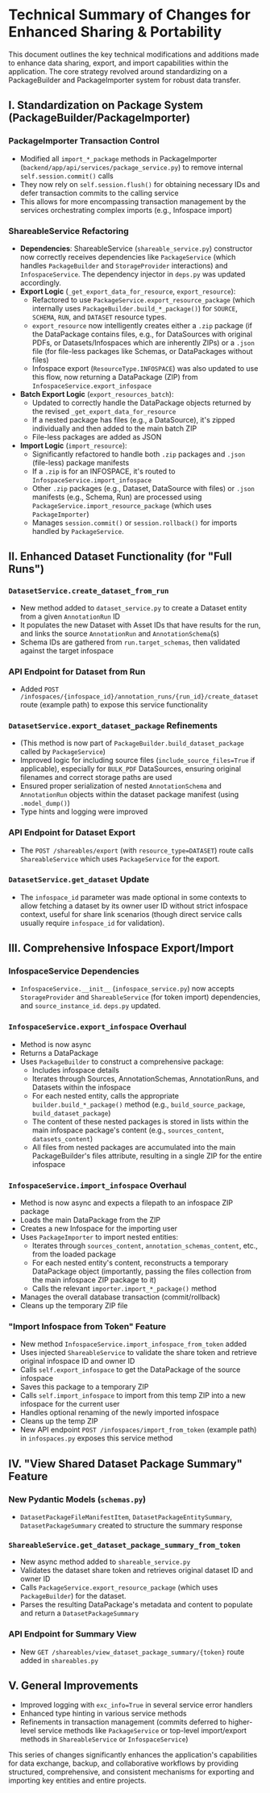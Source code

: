 # Technical Summary of Changes for Enhanced Sharing & Portability

This document outlines the key technical modifications and additions made to enhance data sharing, export, and import capabilities within the application. The core strategy revolved around standardizing on a PackageBuilder and PackageImporter system for robust data transfer.

## I. Standardization on Package System (PackageBuilder/PackageImporter)

### PackageImporter Transaction Control
- Modified all `import_*_package` methods in PackageImporter (`backend/app/api/services/package_service.py`) to remove internal `self.session.commit()` calls
- They now rely on `self.session.flush()` for obtaining necessary IDs and defer transaction commits to the calling service
- This allows for more encompassing transaction management by the services orchestrating complex imports (e.g., Infospace import)

### ShareableService Refactoring
- **Dependencies**: ShareableService (`shareable_service.py`) constructor now correctly receives dependencies like `PackageService` (which handles `PackageBuilder` and `StorageProvider` interactions) and `InfospaceService`. The dependency injector in `deps.py` was updated accordingly.
- **Export Logic** (`_get_export_data_for_resource`, `export_resource`):
  - Refactored to use `PackageService.export_resource_package` (which internally uses `PackageBuilder.build_*_package()`) for `SOURCE`, `SCHEMA`, `RUN`, and `DATASET` resource types.
  - `export_resource` now intelligently creates either a `.zip` package (if the DataPackage contains files, e.g., for DataSources with original PDFs, or Datasets/Infospaces which are inherently ZIPs) or a `.json` file (for file-less packages like Schemas, or DataPackages without files)
  - Infospace export (`ResourceType.INFOSPACE`) was also updated to use this flow, now returning a DataPackage (ZIP) from `InfospaceService.export_infospace`
- **Batch Export Logic** (`export_resources_batch`):
  - Updated to correctly handle the DataPackage objects returned by the revised `_get_export_data_for_resource`
  - If a nested package has files (e.g., a DataSource), it's zipped individually and then added to the main batch ZIP
  - File-less packages are added as JSON
- **Import Logic** (`import_resource`):
  - Significantly refactored to handle both `.zip` packages and `.json` (file-less) package manifests
  - If a `.zip` is for an INFOSPACE, it's routed to `InfospaceService.import_infospace`
  - Other `.zip` packages (e.g., Dataset, DataSource with files) or `.json` manifests (e.g., Schema, Run) are processed using `PackageService.import_resource_package` (which uses `PackageImporter`)
  - Manages `session.commit()` or `session.rollback()` for imports handled by `PackageService`.

## II. Enhanced Dataset Functionality (for "Full Runs")

### `DatasetService.create_dataset_from_run`
- New method added to `dataset_service.py` to create a Dataset entity from a given `AnnotationRun` ID
- It populates the new Dataset with Asset IDs that have results for the run, and links the source `AnnotationRun` and `AnnotationSchema`(s)
- Schema IDs are gathered from `run.target_schemas`, then validated against the target infospace

### API Endpoint for Dataset from Run
- Added `POST /infospaces/{infospace_id}/annotation_runs/{run_id}/create_dataset` route (example path) to expose this service functionality

### `DatasetService.export_dataset_package` Refinements
- (This method is now part of `PackageBuilder.build_dataset_package` called by `PackageService`)
- Improved logic for including source files (`include_source_files=True` if applicable), especially for `BULK_PDF` DataSources, ensuring original filenames and correct storage paths are used
- Ensured proper serialization of nested `AnnotationSchema` and `AnnotationRun` objects within the dataset package manifest (using `.model_dump()`)
- Type hints and logging were improved

### API Endpoint for Dataset Export
- The `POST /shareables/export` (with `resource_type=DATASET`) route calls `ShareableService` which uses `PackageService` for the export.

### `DatasetService.get_dataset` Update
- The `infospace_id` parameter was made optional in some contexts to allow fetching a dataset by its owner user ID without strict infospace context, useful for share link scenarios (though direct service calls usually require `infospace_id` for validation).

## III. Comprehensive Infospace Export/Import

### InfospaceService Dependencies
- `InfospaceService.__init__` (`infospace_service.py`) now accepts `StorageProvider` and `ShareableService` (for token import) dependencies, and `source_instance_id`. `deps.py` updated.

### `InfospaceService.export_infospace` Overhaul
- Method is now async
- Returns a DataPackage
- Uses `PackageBuilder` to construct a comprehensive package:
  - Includes infospace details
  - Iterates through Sources, AnnotationSchemas, AnnotationRuns, and Datasets within the infospace
  - For each nested entity, calls the appropriate `builder.build_*_package()` method (e.g., `build_source_package`, `build_dataset_package`)
  - The content of these nested packages is stored in lists within the main infospace package's content (e.g., `sources_content`, `datasets_content`)
  - All files from nested packages are accumulated into the main PackageBuilder's files attribute, resulting in a single ZIP for the entire infospace

### `InfospaceService.import_infospace` Overhaul
- Method is now async and expects a filepath to an infospace ZIP package
- Loads the main DataPackage from the ZIP
- Creates a new Infospace for the importing user
- Uses `PackageImporter` to import nested entities:
  - Iterates through `sources_content`, `annotation_schemas_content`, etc., from the loaded package
  - For each nested entity's content, reconstructs a temporary DataPackage object (importantly, passing the files collection from the main infospace ZIP package to it)
  - Calls the relevant `importer.import_*_package()` method
- Manages the overall database transaction (commit/rollback)
- Cleans up the temporary ZIP file

### "Import Infospace from Token" Feature
- New method `InfospaceService.import_infospace_from_token` added
- Uses injected `ShareableService` to validate the share token and retrieve original infospace ID and owner ID
- Calls `self.export_infospace` to get the DataPackage of the source infospace
- Saves this package to a temporary ZIP
- Calls `self.import_infospace` to import from this temp ZIP into a new infospace for the current user
- Handles optional renaming of the newly imported infospace
- Cleans up the temp ZIP
- New API endpoint `POST /infospaces/import_from_token` (example path) in `infospaces.py` exposes this service method

## IV. "View Shared Dataset Package Summary" Feature

### New Pydantic Models (`schemas.py`)
- `DatasetPackageFileManifestItem`, `DatasetPackageEntitySummary`, `DatasetPackageSummary` created to structure the summary response

### `ShareableService.get_dataset_package_summary_from_token`
- New async method added to `shareable_service.py`
- Validates the dataset share token and retrieves original dataset ID and owner ID
- Calls `PackageService.export_resource_package` (which uses `PackageBuilder`) for the dataset.
- Parses the resulting DataPackage's metadata and content to populate and return a `DatasetPackageSummary`

### API Endpoint for Summary View
- New `GET /shareables/view_dataset_package_summary/{token}` route added in `shareables.py`

## V. General Improvements
- Improved logging with `exc_info=True` in several service error handlers
- Enhanced type hinting in various service methods
- Refinements in transaction management (commits deferred to higher-level service methods like `PackageService` or top-level import/export methods in `ShareableService` or `InfospaceService`)

This series of changes significantly enhances the application's capabilities for data exchange, backup, and collaborative workflows by providing structured, comprehensive, and consistent mechanisms for exporting and importing key entities and entire projects. 